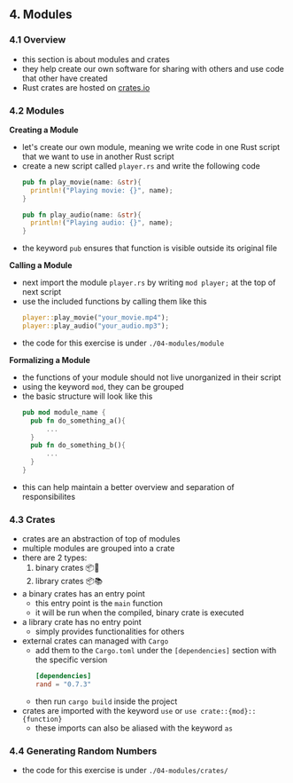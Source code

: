 ## 4. Modules

### 4.1 Overview
* this section is about modules and crates
* they help create our own software for sharing with others and use code that other have created
* Rust crates are hosted on [crates.io](https://crates.io/)

### 4.2 Modules

__Creating a Module__
* let's create our own module, meaning we write code in one Rust script that we want to use in another Rust script 
* create a new script called `player.rs` and write the following code
  ```Rust
  pub fn play_movie(name: &str){
    println!("Playing movie: {}", name);
  }

  pub fn play_audio(name: &str){
    println!("Playing audio: {}", name);
  }
  ```
* the keyword `pub` ensures that function is visible outside its original file

__Calling a Module__
* next import the module `player.rs` by writing `mod player;` at the top of next script
* use the included functions by calling them like this 
  ```Rust
  player::play_movie("your_movie.mp4");
  player::play_audio("your_audio.mp3");
  ```
* the code for this exercise is under `./04-modules/module`

__Formalizing a Module__

* the functions of your module should not live unorganized in their script
* using the keyword `mod`, they can be grouped
* the basic structure will look like this
  ```Rust
  pub mod module_name {
    pub fn do_something_a(){
        ...
    }
    pub fn do_something_b(){
        ...
    }
  }
  ```
* this can help maintain a better overview and separation of responsibilites

### 4.3 Crates
* crates are an abstraction of top of modules
* multiple modules are grouped into a crate
* there are 2 types:
  1. binary crates  📦🔡
  2. library crates 📦📚
* a binary crates has an entry point
  * this entry point is the `main` function
  * it will be run when the compiled, binary crate is executed
* a library crate has no entry point
  * simply provides functionalities for others
* external crates can managed with `Cargo`
  * add them to the `Cargo.toml` under the `[dependencies]` section with the specific version
    ```toml
    [dependencies]
    rand = "0.7.3"
    ```
  * then run `cargo build` inside the project
* crates are imported with the keyword `use` or `use crate::{mod}::{function}`
  * these imports can also be aliased with the keyword `as`

### 4.4 Generating Random Numbers
* the code for this exercise is under `./04-modules/crates/`